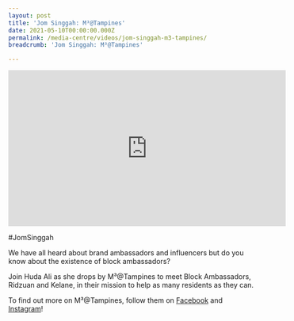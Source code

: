 ```yaml
---
layout: post
title: 'Jom Singgah: M³@Tampines'
date: 2021-05-10T00:00:00.000Z
permalink: /media-centre/videos/jom-singgah-m3-tampines/
breadcrumb: 'Jom Singgah: M³@Tampines'

---
```



<div class="bp-youtube">
<iframe width="560" height="315" src="https://www.youtube.com/embed/PwK6ctOReCw" title="YouTube video player" frameborder="0" allow="accelerometer; autoplay; clipboard-write; encrypted-media; gyroscope; picture-in-picture" allowfullscreen></iframe>
</div>

#JomSinggah

We have all heard about brand ambassadors and influencers but do you know about the existence of block ambassadors?

Join Huda Ali as she drops by M³@Tampines to meet Block Ambassadors, Ridzuan and Kelane, in their mission to help as many residents as they can.

To find out more on M³@Tampines, follow them on [Facebook](https://www.facebook.com/M3atTampines/) and [Instagram](https://www.instagram.com/m3attampines/)! 


